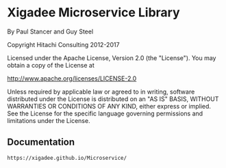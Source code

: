 # Xigadee Microservice Library

By Paul Stancer and Guy Steel

Copyright Hitachi Consulting 2012-2017

Licensed under the Apache License, Version 2.0 (the "License").
You may obtain a copy of the License at
 
   http://www.apache.org/licenses/LICENSE-2.0
 
Unless required by applicable law or agreed to in writing, software
distributed under the License is distributed on an "AS IS" BASIS,
WITHOUT WARRANTIES OR CONDITIONS OF ANY KIND, either express or implied.
See the License for the specific language governing permissions and
limitations under the License.

## Documentation

	https://xigadee.github.io/Microservice/
